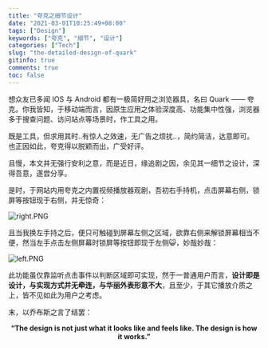 ```yaml
---
title: "夸克之细节设计"
date: "2021-03-01T10:25:49+08:00"
tags: ["Design"]
keywords: ["夸克", "细节", "设计"]
categories: ["Tech"]
slug: "the-detailed-design-of-quark"
gitinfo: true
comments: true
toc: false
---
```


想众友已多闻 IOS 与 Android 都有一极简好用之浏览器具，名曰 Quark —— 夸克。你我皆知，于移动端而言，因原生应用之体验深度高、功能集中性强，浏览器多于搜查问题、访问站点等场景时，作工具之用。

既是工具，但求用其时..有惊人之效速，无广告之烦扰..，简约简洁，达意即可。也正因如此，夸克得以脱颖而出，广受好评。

且慢，本文并无强行安利之意，而是近日，缘追剧之因，余见其一细节之设计，深得吾意，遂尝分享。

是时，于网站内用夸克之内置视频播放器观剧，吾初右手持机，点击屏幕右侧，锁屏等按钮现于右侧，并无惊奇：

![right.PNG](/images/the-detailed-design-of-quark:right.PNG "锁屏等按钮位于右侧")

且当我换左手持之后，便只可触碰到屏幕左侧之区域，欲靠右侧来解锁屏幕相当不便，然当左手点击左侧屏幕时锁屏等按钮即现于左侧😺，妙哉妙哉：

![left.PNG](/images/the-detailed-design-of-quark:left.PNG "锁屏等按钮位于左侧")

此功能虽仅靠监听点击事件以判断区域即可实现，然于一普通用户而言，**设计即是设计，与实现方式并无牵连，与华丽外表形意不大**，且至少，于其它播放介质之上，皆不见如此为用户之考虑。

末，以乔布斯之言了结罢：

**<center>“The design is not just what it looks like and feels like. The design is how it works.”</center>**